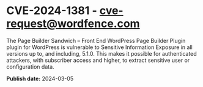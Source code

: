 # CVE-2024-1381 - cve-request@wordfence.com

The Page Builder Sandwich – Front End WordPress Page Builder Plugin plugin for WordPress is vulnerable to Sensitive Information Exposure in all versions up to, and including, 5.1.0. This makes it possible for authenticated attackers, with subscriber access and higher, to extract sensitive user or configuration data.

**Publish date:** 2024-03-05
